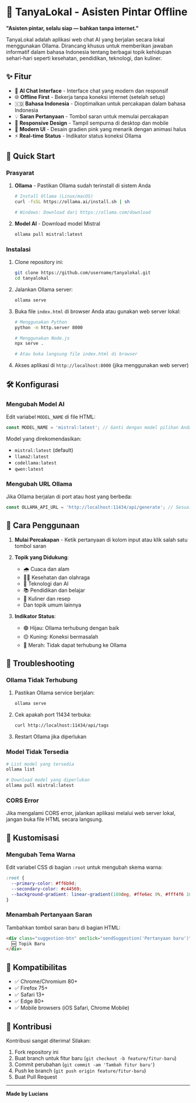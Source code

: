 # 💖 TanyaLokal - Asisten Pintar Offline

**"Asisten pintar, selalu siap — bahkan tanpa internet."**

TanyaLokal adalah aplikasi web chat AI yang berjalan secara lokal menggunakan Ollama. Dirancang khusus untuk memberikan jawaban informatif dalam bahasa Indonesia tentang berbagai topik kehidupan sehari-hari seperti kesehatan, pendidikan, teknologi, dan kuliner.

## ✨ Fitur

- 🤖 **AI Chat Interface** - Interface chat yang modern dan responsif
- 🌐 **Offline First** - Bekerja tanpa koneksi internet (setelah setup)
- 🇮🇩 **Bahasa Indonesia** - Dioptimalkan untuk percakapan dalam bahasa Indonesia
- 💡 **Saran Pertanyaan** - Tombol saran untuk memulai percakapan
- 📱 **Responsive Design** - Tampil sempurna di desktop dan mobile
- 🎨 **Modern UI** - Desain gradien pink yang menarik dengan animasi halus
- ⚡ **Real-time Status** - Indikator status koneksi Ollama

## 🚀 Quick Start

### Prasyarat

1. **Ollama** - Pastikan Ollama sudah terinstall di sistem Anda
   ```bash
   # Install Ollama (Linux/macOS)
   curl -fsSL https://ollama.ai/install.sh | sh
   
   # Windows: Download dari https://ollama.com/download
   ```

2. **Model AI** - Download model Mistral
   ```bash
   ollama pull mistral:latest
   ```

### Instalasi

1. Clone repository ini:
   ```bash
   git clone https://github.com/username/tanyalokal.git
   cd tanyalokal
   ```

2. Jalankan Ollama server:
   ```bash
   ollama serve
   ```

3. Buka file `index.html` di browser Anda atau gunakan web server lokal:
   ```bash
   # Menggunakan Python
   python -m http.server 8000
   
   # Menggunakan Node.js
   npx serve .
   
   # Atau buka langsung file index.html di browser
   ```

4. Akses aplikasi di `http://localhost:8000` (jika menggunakan web server)

## 🛠️ Konfigurasi

### Mengubah Model AI

Edit variabel `MODEL_NAME` di file HTML:

```javascript
const MODEL_NAME = 'mistral:latest'; // Ganti dengan model pilihan Anda
```

Model yang direkomendasikan:
- `mistral:latest` (default)
- `llama2:latest`
- `codellama:latest`
- `qwen:latest`

### Mengubah URL Ollama

Jika Ollama berjalan di port atau host yang berbeda:

```javascript
const OLLAMA_API_URL = 'http://localhost:11434/api/generate'; // Sesuaikan URL
```

## 📖 Cara Penggunaan

1. **Mulai Percakapan** - Ketik pertanyaan di kolom input atau klik salah satu tombol saran
2. **Topik yang Didukung**:
   - 🌧️ Cuaca dan alam
   - 🏃‍♀️ Kesehatan dan olahraga
   - 🤖 Teknologi dan AI
   - 📚 Pendidikan dan belajar
   - 🍳 Kuliner dan resep
   - Dan topik umum lainnya

3. **Indikator Status**:
   - 🟢 Hijau: Ollama terhubung dengan baik
   - 🟡 Kuning: Koneksi bermasalah
   - 🔴 Merah: Tidak dapat terhubung ke Ollama

## 🔧 Troubleshooting

### Ollama Tidak Terhubung

1. Pastikan Ollama service berjalan:
   ```bash
   ollama serve
   ```

2. Cek apakah port 11434 terbuka:
   ```bash
   curl http://localhost:11434/api/tags
   ```

3. Restart Ollama jika diperlukan

### Model Tidak Tersedia

```bash
# List model yang tersedia
ollama list

# Download model yang diperlukan
ollama pull mistral:latest
```

### CORS Error

Jika mengalami CORS error, jalankan aplikasi melalui web server lokal, jangan buka file HTML secara langsung.

## 🎨 Kustomisasi

### Mengubah Tema Warna

Edit variabel CSS di bagian `:root` untuk mengubah skema warna:

```css
:root {
  --primary-color: #ff6b9d;
  --secondary-color: #c44569;
  --background-gradient: linear-gradient(180deg, #ffe6ec 0%, #fff4f6 100%);
}
```

### Menambah Pertanyaan Saran

Tambahkan tombol saran baru di bagian HTML:

```html
<div class="suggestion-btn" onclick="sendSuggestion('Pertanyaan baru')">
  🆕 Topik Baru
</div>
```

## 📱 Kompatibilitas

- ✅ Chrome/Chromium 80+
- ✅ Firefox 75+
- ✅ Safari 13+
- ✅ Edge 80+
- ✅ Mobile browsers (iOS Safari, Chrome Mobile)

## 🤝 Kontribusi

Kontribusi sangat diterima! Silakan:

1. Fork repository ini
2. Buat branch untuk fitur baru (`git checkout -b feature/fitur-baru`)
3. Commit perubahan (`git commit -am 'Tambah fitur baru'`)
4. Push ke branch (`git push origin feature/fitur-baru`)
5. Buat Pull Request

---

**Made by Lucians**
